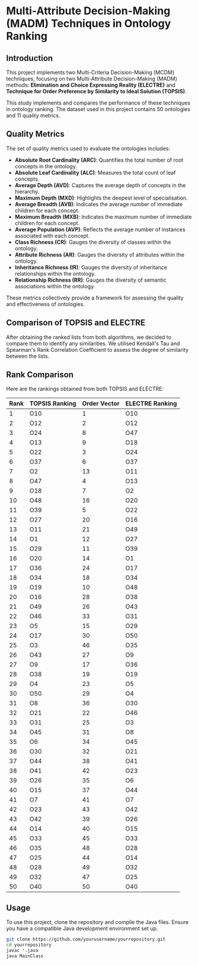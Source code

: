 # Multi-Attribute Decision-Making (MADM) Techniques in Ontology Ranking

## Introduction
This project implements two Multi-Criteria Decision-Making (MCDM) techniques, focusing on two Multi-Attribute Decision-Making (MADM) methods: **Elimination and Choice Expressing Reality (ELECTRE)** and **Technique for Order Preference by Similarity to Ideal Solution (TOPSIS)**.

This study implements and compares the performance of these techniques in ontology ranking. The dataset used in this project contains 50 ontologies and 11 quality metrics.

## Quality Metrics
The set of quality metrics used to evaluate the ontologies includes:

- **Absolute Root Cardinality (ARC)**: Quantifies the total number of root concepts in the ontology.
- **Absolute Leaf Cardinality (ALC)**: Measures the total count of leaf concepts.
- **Average Depth (AVD)**: Captures the average depth of concepts in the hierarchy.
- **Maximum Depth (MXD)**: Highlights the deepest level of specialisation.
- **Average Breadth (AVB)**: Indicates the average number of immediate children for each concept.
- **Maximum Breadth (MXB)**: Indicates the maximum number of immediate children for each concept.
- **Average Population (AVP)**: Reflects the average number of instances associated with each concept.
- **Class Richness (CR)**: Gauges the diversity of classes within the ontology.
- **Attribute Richness (AR)**: Gauges the diversity of attributes within the ontology.
- **Inheritance Richness (IR)**: Gauges the diversity of inheritance relationships within the ontology.
- **Relationship Richness (RR)**: Gauges the diversity of semantic associations within the ontology.

These metrics collectively provide a framework for assessing the quality and effectiveness of ontologies.

## Comparison of TOPSIS and ELECTRE
After obtaining the ranked lists from both algorithms, we decided to compare them to identify any similarities. We utilised Kendall's Tau and Spearman's Rank Correlation Coefficient to assess the degree of similarity between the lists.

## Rank Comparison
Here are the rankings obtained from both TOPSIS and ELECTRE:

| Rank | TOPSIS Ranking | Order Vector | ELECTRE Ranking |
|------|----------------|--------------|-----------------|
| 1    | O10            | 1            | O10             |
| 2    | O12            | 2            | O12             |
| 3    | O24            | 8            | O47             |
| 4    | O13            | 9            | O18             |
| 5    | O22            | 3            | O24             |
| 6    | O37            | 6            | O37             |
| 7    | O2             | 13           | O11             |
| 8    | O47            | 4            | O13             |
| 9    | O18            | 7            | O2              |
| 10   | O48            | 16           | O20             |
| 11   | O39            | 5            | O22             |
| 12   | O27            | 20           | O16             |
| 13   | O11            | 21           | O49             |
| 14   | O1             | 12           | O27             |
| 15   | O29            | 11           | O39             |
| 16   | O20            | 14           | O1              |
| 17   | O36            | 24           | O17             |
| 18   | O34            | 18           | O34             |
| 19   | O19            | 10           | O48             |
| 20   | O16            | 28           | O38             |
| 21   | O49            | 26           | O43             |
| 22   | O46            | 33           | O31             |
| 23   | O5             | 15           | O29             |
| 24   | O17            | 30           | O50             |
| 25   | O3             | 46           | O35             |
| 26   | O43            | 27           | O9              |
| 27   | O9             | 17           | O36             |
| 28   | O38            | 19           | O19             |
| 29   | O4             | 23           | O5              |
| 30   | O50            | 29           | O4              |
| 31   | O8             | 36           | O30             |
| 32   | O21            | 22           | O46             |
| 33   | O31            | 25           | O3              |
| 34   | O45            | 31           | O8              |
| 35   | O6             | 34           | O45             |
| 36   | O30            | 32           | O21             |
| 37   | O44            | 38           | O41             |
| 38   | O41            | 42           | O23             |
| 39   | O26            | 35           | O6              |
| 40   | O15            | 37           | O44             |
| 41   | O7             | 41           | O7              |
| 42   | O23            | 43           | O42             |
| 43   | O42            | 39           | O26             |
| 44   | O14            | 40           | O15             |
| 45   | O33            | 45           | O33             |
| 46   | O35            | 48           | O28             |
| 47   | O25            | 44           | O14             |
| 48   | O28            | 49           | O32             |
| 49   | O32            | 47           | O25             |
| 50   | O40            | 50           | O40             |

## Usage
To use this project, clone the repository and compile the Java files. Ensure you have a compatible Java development environment set up.

```bash
git clone https://github.com/yourusername/yourrepository.git
cd yourrepository
javac *.java
java MainClass
